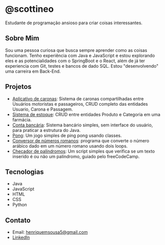 # @scottineo

Estudante de programação ansioso para criar coisas interessantes.

## Sobre Mim

Sou uma pessoa curiosa que busca sempre aprender como as coisas funcionam. Tenho experiência com Java e JavaScript e estou explorando eles e as potencialidades com o SpringBoot e o React, além de já ter experiencia com Git, testes e bancos de dado SQL. Estou "desenvolvendo" uma carreira em Back-End.

## Projetos
*    [Aplicativo de caronas](https://github.com/Turma-81-grupo-4/Aplicativo-Carona/): Sistema de caronas compartilhadas entre Usuários motoristas e passageiros, CRUD completo das entidades Usuario, Carona e Passagem.
*    [Sistema de estoque](https://github.com/scottineo/projeto_final_bloco_02): CRUD entre entidades Produto e Categoria em uma farmácia.
*    [Conta bancária](https://github.com/scottineo/conta01): Sistema bancário simples, sem interface do usuário, para praticar a estrutura do Java.
*    [Pong](https://github.com/scottineo/estudo/tree/main/pong): Um jogo simples de ping pong usando classes.
*    [Conversor de números romanos](https://github.com/scottineo/estudo/tree/main/pong): programa que converte o número arábico dado em um número romano usando dois loops.
*    [Checador de palíndromos](https://github.com/scottineo/estudo/tree/main/palindrome_checker): Um script simples que verifica se um texto inserido é ou não um palíndromo, guiado pelo freeCodeCamp.


## Tecnologias

*   Java
*   JavaScript
*   HTML
*   CSS
*   Python

## Contato

*   Email: henriquemsousa5@gmail.com
*   [LinkedIn](https://www.linkedin.com/in/luiz-henrique-machado/) 

<!---
scottineo/scottineo is a ✨ special ✨ repository because its `README.md` (this file) appears on your GitHub profile.
You can click the Preview link to take a look at your changes.
--->
